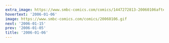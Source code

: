 ```yaml
---
extra_image: https://www.smbc-comics.com/comics/1447272813-20060106after.png
hovertext: '2006-01-06'
image: https://www.smbc-comics.com/comics/20060106.gif
next: '2006-01-15'
prev: '2006-01-05'
title: '2006-01-06'
---
```

